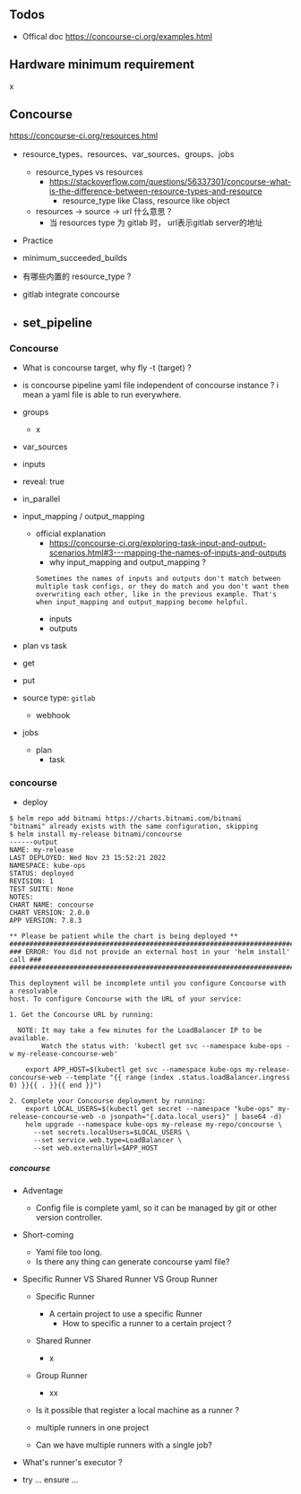 ## Todos
- Offical doc https://concourse-ci.org/examples.html

## Hardware minimum requirement
x

## Concourse
https://concourse-ci.org/resources.html
- resource_types、resources、var_sources、groups、jobs
    - resource_types vs resources
        - https://stackoverflow.com/questions/56337301/concourse-what-is-the-difference-between-resource-types-and-resource
            - resource_type like Class, resource like object
    - resources -> source -> url 什么意思？
      - 当 resources type 为 gitlab 时， url表示gitlab server的地址
      


- Practice

- minimum_succeeded_builds

- 有哪些内置的 resource_type ?

- gitlab integrate concourse

- set_pipeline
  - 

### Concourse
- What is concourse target, why fly -t (target) ?
- is concourse pipeline yaml file independent of concourse instance ? i mean a yaml file is able to run everywhere.
- groups
  - x
- var_sources
- inputs
- reveal: true
- in_parallel
- input_mapping / output_mapping
  - official explanation
    - https://concourse-ci.org/exploring-task-input-and-output-scenarios.html#3---mapping-the-names-of-inputs-and-outputs
    - why input_mapping and output_mapping ?
    ```
    Sometimes the names of inputs and outputs don't match between multiple task configs, or they do match and you don't want them overwriting each other, like in the previous example. That's when input_mapping and output_mapping become helpful. 
    ```
    - inputs
    - outputs
- plan vs task
- get
- put
- source type: `gitlab`
  - webhook

- jobs
  - plan
    - task


### concourse
- deploy

```shell
$ helm repo add bitnami https://charts.bitnami.com/bitnami
"bitnami" already exists with the same configuration, skipping
$ helm install my-release bitnami/concourse
------output
NAME: my-release
LAST DEPLOYED: Wed Nov 23 15:52:21 2022
NAMESPACE: kube-ops
STATUS: deployed
REVISION: 1
TEST SUITE: None
NOTES:
CHART NAME: concourse
CHART VERSION: 2.0.0
APP VERSION: 7.8.3

** Please be patient while the chart is being deployed **
###############################################################################
### ERROR: You did not provide an external host in your 'helm install' call ###
###############################################################################

This deployment will be incomplete until you configure Concourse with a resolvable
host. To configure Concourse with the URL of your service:

1. Get the Concourse URL by running:

  NOTE: It may take a few minutes for the LoadBalancer IP to be available.
        Watch the status with: 'kubectl get svc --namespace kube-ops -w my-release-concourse-web'

    export APP_HOST=$(kubectl get svc --namespace kube-ops my-release-concourse-web --template "{{ range (index .status.loadBalancer.ingress 0) }}{{ . }}{{ end }}")

2. Complete your Concourse deployment by running:
    export LOCAL_USERS=$(kubectl get secret --namespace "kube-ops" my-release-concourse-web -o jsonpath="{.data.local_users}" | base64 -d)
    helm upgrade --namespace kube-ops my-release my-repo/concourse \
      --set secrets.localUsers=$LOCAL_USERS \
      --set service.web.type=LoadBalancer \
      --set web.externalUrl=$APP_HOST
```

##### concourse
- Adventage
  - Config file is complete yaml, so it can be managed by git or other version controller.
- Short-coming
  - Yaml file too long.
  - Is there any thing can generate concourse yaml file?


- Specific Runner VS Shared Runner VS Group Runner
  - Specific Runner
    - A certain project to use a specific Runner
      - How to specific a runner to a certain project ?
  - Shared Runner
    - x
  - Group Runner
    - xx

  - Is it possible that register a local machine as a runner ?
  - multiple runners in one project
  - Can we have multiple runners with a single job?

- What's runner's executor ?
- try ... ensure ...
